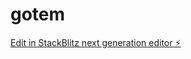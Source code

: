 # gotem

[Edit in StackBlitz next generation editor ⚡️](https://stackblitz.com/~/github.com/usr390/gotem)